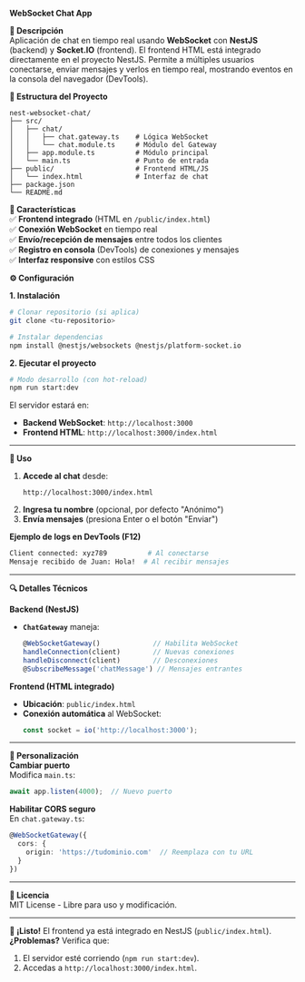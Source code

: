 **WebSocket Chat App**  

**📌 Descripción**  
Aplicación de chat en tiempo real usando **WebSocket** con **NestJS** (backend) y **Socket.IO** (frontend). El frontend HTML está integrado directamente en el proyecto NestJS. Permite a múltiples usuarios conectarse, enviar mensajes y verlos en tiempo real, mostrando eventos en la consola del navegador (DevTools).  

**📂 Estructura del Proyecto**
```
nest-websocket-chat/
├── src/
│   ├── chat/
│   │   ├── chat.gateway.ts    # Lógica WebSocket
│   │   └── chat.module.ts     # Módulo del Gateway
│   ├── app.module.ts          # Módulo principal
│   └── main.ts                # Punto de entrada
├── public/                    # Frontend HTML/JS
│   └── index.html             # Interfaz de chat
├── package.json
└── README.md
```

**🚀 Características**  
✅ **Frontend integrado** (HTML en `/public/index.html`)  
✅ **Conexión WebSocket** en tiempo real  
✅ **Envío/recepción de mensajes** entre todos los clientes  
✅ **Registro en consola** (DevTools) de conexiones y mensajes  
✅ **Interfaz responsive** con estilos CSS  

**⚙ Configuración**  

**1. Instalación**
```bash
# Clonar repositorio (si aplica)
git clone <tu-repositorio>

# Instalar dependencias
npm install @nestjs/websockets @nestjs/platform-socket.io
```

**2. Ejecutar el proyecto**
```bash
# Modo desarrollo (con hot-reload)
npm run start:dev
```

El servidor estará en:  
- **Backend WebSocket**: `http://localhost:3000`  
- **Frontend HTML**: `http://localhost:3000/index.html`  

---

**📝 Uso**  
1. **Accede al chat** desde:  
   ```
   http://localhost:3000/index.html
   ```
2. **Ingresa tu nombre** (opcional, por defecto "Anónimo")  
3. **Envía mensajes** (presiona Enter o el botón "Enviar")  

**Ejemplo de logs en DevTools (F12)**
```bash
Client connected: xyz789          # Al conectarse
Mensaje recibido de Juan: Hola!  # Al recibir mensajes
```

---

**🔍 Detalles Técnicos**  

**Backend (NestJS)**
- **`ChatGateway`** maneja:  
  ```typescript
  @WebSocketGateway()             // Habilita WebSocket
  handleConnection(client)        // Nuevas conexiones
  handleDisconnect(client)        // Desconexiones
  @SubscribeMessage('chatMessage') // Mensajes entrantes
  ```

**Frontend (HTML integrado)**
- **Ubicación**: `public/index.html`  
- **Conexión automática** al WebSocket:  
  ```js
  const socket = io('http://localhost:3000');
  ```

---

**📌 Personalización**  
**Cambiar puerto**  
Modifica `main.ts`:  
```typescript
await app.listen(4000);  // Nuevo puerto
```

**Habilitar CORS seguro**  
En `chat.gateway.ts`:  
```typescript
@WebSocketGateway({
  cors: {
    origin: 'https://tudominio.com'  // Reemplaza con tu URL
  }
})
```

---

**📄 Licencia**  
MIT License - Libre para uso y modificación.  

---

**🎉 ¡Listo!** El frontend ya está integrado en NestJS (`public/index.html`).  
**¿Problemas?** Verifica que:  
1. El servidor esté corriendo (`npm run start:dev`).  
2. Accedas a `http://localhost:3000/index.html`.